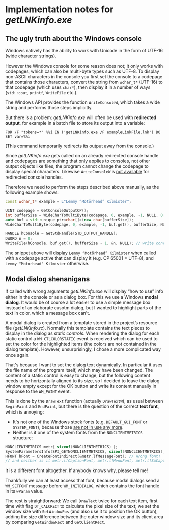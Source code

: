 # Implementation notes for *getLNKinfo.exe*

## The ugly truth about the Windows console
Windows natively has the ability to work with Unicode in the form of UTF-16 (wide character strings).

However the Windows console for some reason does not; it only works with codepages, which can also be multi-byte types such as UTF-8. To display non-ASCII
characters in the console you first set the console to a codepage that contains those characters, convert the string from `wchar_t*` (UTF-16) to that codepage
(which uses `char*`), then display it in a number of ways (`std::cout`, `printf`, `WriteFile` etc.).

The Windows API provides the function `WriteConsoleW`, which takes a wide string and performs those steps implicitly.


But there is a problem:
*getLNKinfo.exe* will often be used with **redirected output**, for example in a batch file to store its output into a variable:

    FOR /F "tokens=*" %%i IN ('getLNKinfo.exe /F exampleLinkFile.lnk') DO SET var=%%i

(This command temporarily redirects its output away from the console.)

Since *getLNKinfo.exe* gets called on an already redirected console handle and codepages are something that only applies to consoles, not other output objects
like files, the program cannot change the codepage to display special characters. Likewise `WriteConsoleW` is [not available](https://docs.microsoft.com/en-us/windows/console/high-level-console-input-and-output-functions) for redirected console handles.

Therefore we need to perform the steps described above manually, as the following example shows:
```c++
const wchar_t* example = L"Lemmy “Motörhead” Kilmister";

UINT codepage = GetConsoleOutputCP();
int bufferSize = WideCharToMultiByte(codepage, 0, example, -1, NULL, 0, NULL, NULL); // measure string length after conversion
auto buf = std::unique_ptr<char[]>(new char[bufferSize]);
WideCharToMultiByte(codepage, 0, example, -1, buf.get(), bufferSize, NULL, NULL); // convert string to current console codepage

HANDLE hConsole = GetStdHandle(STD_OUTPUT_HANDLE);
DWORD n = 0;
WriteFile(hConsole, buf.get(), bufferSize - 1, &n, NULL); // write converted string to console, excluding terminating '\0'
```
The snippet above will display `Lemmy “Motörhead” Kilmister` when called with a codepage active that can display it (e.g. CP 65001 = UTF-8), and `Lemmy "Motorhead" Kilmister` otherwise.

## Modal dialog shenanigans
If called with wrong arguments *getLNKinfo.exe* will display “how to use” info either in the console or as a dialog box. For this we use a Windows **modal dialog**. It would be of course a lot easier to use a simple message box instead of an elaborate cusotm dialog, but I wanted to highlight parts of the text in color, which a message box can't.

A modal dialog is created from a template stored in the project’s resource file (*getLNKinfo.rc*). Normally this template contains the text pieces to display in the dialog as *static controls*. When rendering the dialog for each static control a `WM_CTLCOLORSTATIC` event is received which can be used to set the color for the highlighted items (the colors are not contained in the dialog template). However, unsurprisingly, I chose a more complicated way once again.

That's because I want to set the dialog text dynamically. In particular it uses the file name of the program itself, which may have been changed. The content of a static control is easy to change, but the following content needs to be horizontally aligned to its size, so I decided to leave the dialog window empty except for the OK button and write its content manually in response to the `WM_PAINT` event.

This is done by the `DrawText` function (actually `DrawTextW`), as usual between `BeginPaint` and `EndPaint`, but there is the question of the correct **text font**, which is annoying:

* It's not one of the Windows stock fonts (e.g. `DEFAULT_GUI_FONT` or `SYSTEM_FONT`), because those [are not in use any more](https://devblogs.microsoft.com/oldnewthing/20050707-00/?p=35013).
* Neither is it one of the system fonts from the `NONCLIENTMETRICS` structure:
```c++
NONCLIENTMETRICS metr{ sizeof(NONCLIENTMETRICS) };
SystemParametersInfo(SPI_GETNONCLIENTMETRICS, sizeof(NONCLIENTMETRICS), &metr, 0);
HFONT hFont = CreateFontIndirect(&metr.lfMessageFont); // Wrong font!
// and neither is it metr.lfCaptionFont, metr.lfMenuFont, metr.lfSmCaptionFont, or metr.lfStatusFont
```

It is a different font altogether. If anybody knows why, please tell me!

Thankfully we can at least access that font, because modal dialogs send a `WM_SETFONT` message before `WM_INITDIALOG`, which contains the font handle in its `wParam` value.

The rest is straightforward: We call `DrawText` twice for each text item, first time with flag `DT_CALCRECT` to calculate the pixel size of the text; we set the window size with `SetWindowPos` (and also use it to position the OK button), adding the size difference between the outer window size and its client area by comparing `GetWindowRect` and `GetClientRect`.
